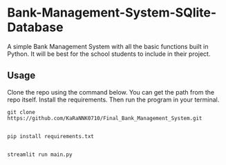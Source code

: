 
# Bank-Management-System-SQlite-Database
A simple Bank Management System with all the basic functions built in Python. It will be best for the school students to include in their project.
## Usage
Clone the repo using the command below.
You can get the path from the repo itself. Install the requirements.
Then run the program in your terminal.

    git clone https://github.com/KaRaNNK0710/Final_Bank_Management_System.git

    
    pip install requirements.txt

    
    streamlit run main.py

